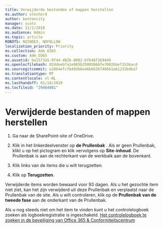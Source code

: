 ```yaml
---
title: Verwijderde bestanden of mappen herstellen
ms.author: stevhord
author: bentoncity
manager: scotv
ms.date: 11/1/2018
ms.audience: Admin
ms.topic: article
ROBOTS: NOINDEX, NOFOLLOW
localization_priority: Priority
ms.collection: Adm_O365
ms.custom: Adm_O365
ms.assetid: ba1573a5-9f44-482b-8082-6f648f169449
ms.openlocfilehash: 02ddeebfa1e965b2500586bfe7002bbef1536acd
ms.sourcegitcommit: e2864efcfb493b6e46b662b746661a61232bdba7
ms.translationtype: MT
ms.contentlocale: nl-NL
ms.lasthandoff: 01/24/2019
ms.locfileid: "29464881"
---
```

# <a name="restore-a-deleted-file-or-folder"></a>Verwijderde bestanden of mappen herstellen

1. Ga naar de SharePoint-site of OneDrive.
    
2. Klik in het linkerdeelvenster op **de Prullenbak** . Als er geen Prullenbak, klikt u op het pictogram en klik vervolgens op **Site-inhoud**. De Prullenbak is aan de rechterkant van de werkbalk aan de bovenkant.
    
3. Klik links van de items die u wilt terugzetten.
    
4. Klik op **Terugzetten**.
    
Verwijderde items worden bewaard voor 93 dagen. Als u het gezochte item niet ziet, kan het zijn verwijderd uit deze Prullenbak en verplaatst naar de Prullenbak van de site. Als u wilt controleren, klik op de **Prullenbak van de tweede fase** aan de onderkant van de Prullenbak. 
  
Als u nog steeds niet om het item te vinden kunt u het controlelogboek zoeken als logboekregistratie is ingeschakeld. [Het controlelogboek te zoeken in de beveiliging van Office 365 &amp; Conformiteitscentrum](https://support.office.com/article/0d4d0f35-390b-4518-800e-0c7ec95e946c.aspx)
  

